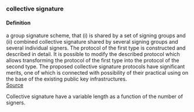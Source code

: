 ### collective signature

<h4>Definition</h4><p>a group signature scheme, that (i) is shared by a set of signing groups and (ii) combined collective signature shared by several signing groups and several individual signers. The protocol of the first type is constructed and described in detail. It is possible to modify the described protocol which allows transforming the protocol of the first type into the protocol of the second type. The proposed collective signature protocols have significant merits, one of which is connected with possibility of their practical using on the base of the existing public key infrastructures.<br><a href="https://link.springer.com/chapter/10.1007/978-981-10-7512-4_20">Source</a></p><p>Collective signature have a variable length as a function of the number of signers.</p>